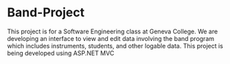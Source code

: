 # Band-Project

This project is for a Software Engineering class at Geneva College. We are developing an interface to view and edit data
involving the band program which includes instruments, students, and other logable data. This project is being developed
using ASP.NET MVC
